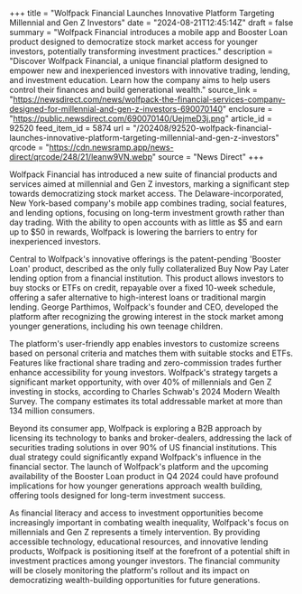 +++
title = "Wolfpack Financial Launches Innovative Platform Targeting Millennial and Gen Z Investors"
date = "2024-08-21T12:45:14Z"
draft = false
summary = "Wolfpack Financial introduces a mobile app and Booster Loan product designed to democratize stock market access for younger investors, potentially transforming investment practices."
description = "Discover Wolfpack Financial, a unique financial platform designed to empower new and inexperienced investors with innovative trading, lending, and investment education. Learn how the company aims to help users control their finances and build generational wealth."
source_link = "https://newsdirect.com/news/wolfpack-the-financial-services-company-designed-for-millennial-and-gen-z-investors-690070140"
enclosure = "https://public.newsdirect.com/690070140/UejmeD3j.png"
article_id = 92520
feed_item_id = 5874
url = "/202408/92520-wolfpack-financial-launches-innovative-platform-targeting-millennial-and-gen-z-investors"
qrcode = "https://cdn.newsramp.app/news-direct/qrcode/248/21/leanw9VN.webp"
source = "News Direct"
+++

<p>Wolfpack Financial has introduced a new suite of financial products and services aimed at millennial and Gen Z investors, marking a significant step towards democratizing stock market access. The Delaware-incorporated, New York-based company's mobile app combines trading, social features, and lending options, focusing on long-term investment growth rather than day trading. With the ability to open accounts with as little as $5 and earn up to $50 in rewards, Wolfpack is lowering the barriers to entry for inexperienced investors.</p><p>Central to Wolfpack's innovative offerings is the patent-pending 'Booster Loan' product, described as the only fully collateralized Buy Now Pay Later lending option from a financial institution. This product allows investors to buy stocks or ETFs on credit, repayable over a fixed 10-week schedule, offering a safer alternative to high-interest loans or traditional margin lending. George Parthimos, Wolfpack's founder and CEO, developed the platform after recognizing the growing interest in the stock market among younger generations, including his own teenage children.</p><p>The platform's user-friendly app enables investors to customize screens based on personal criteria and matches them with suitable stocks and ETFs. Features like fractional share trading and zero-commission trades further enhance accessibility for young investors. Wolfpack's strategy targets a significant market opportunity, with over 40% of millennials and Gen Z investing in stocks, according to Charles Schwab's 2024 Modern Wealth Survey. The company estimates its total addressable market at more than 134 million consumers.</p><p>Beyond its consumer app, Wolfpack is exploring a B2B approach by licensing its technology to banks and broker-dealers, addressing the lack of securities trading solutions in over 90% of US financial institutions. This dual strategy could significantly expand Wolfpack's influence in the financial sector. The launch of Wolfpack's platform and the upcoming availability of the Booster Loan product in Q4 2024 could have profound implications for how younger generations approach wealth building, offering tools designed for long-term investment success.</p><p>As financial literacy and access to investment opportunities become increasingly important in combating wealth inequality, Wolfpack's focus on millennials and Gen Z represents a timely intervention. By providing accessible technology, educational resources, and innovative lending products, Wolfpack is positioning itself at the forefront of a potential shift in investment practices among younger investors. The financial community will be closely monitoring the platform's rollout and its impact on democratizing wealth-building opportunities for future generations.</p>